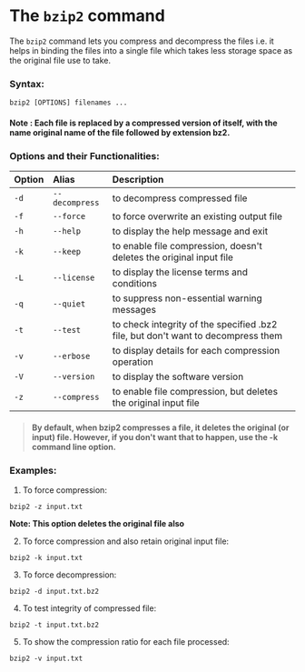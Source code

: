# The `bzip2` command

The `bzip2` command lets you compress and decompress the files i.e. it helps in binding the files into a single file which takes less storage space as the original file use to take.

### Syntax:

```
bzip2 [OPTIONS] filenames ...
```

#### Note : Each file is replaced by a compressed version of itself, with the name original name of the file followed by extension bz2.

### Options and their Functionalities:

|**Option**   |**Alias**   |**Description**   |
|:---|:---|:---|
|`-d`|`--decompress`|to decompress compressed file|
|`-f`|`--force`|to force overwrite an existing output file|
|`-h`|`--help`|to display the help message and exit|
|`-k`|`--keep`|to enable file compression, doesn't deletes the original input file|
|`-L`|`--license`|to display the license terms and conditions|
|`-q`|`--quiet`|to suppress non-essential warning messages|
|`-t`|`--test`|to check integrity of the specified .bz2 file, but don't want to decompress them|
|`-v`|`--erbose`|to display details for each compression operation|
|`-V`|`--version`|to display the software version|
|`-z`|`--compress`|to enable file compression, but deletes the original input file|


> #### By default, when bzip2 compresses a file, it deletes the original (or input) file. However, if you don't want that to happen, use the -k command line option.

### Examples:

1. To force compression:
```
bzip2 -z input.txt
```
**Note: This option deletes the original file also**

2. To force compression and also retain original input file:
```
bzip2 -k input.txt
```

3. To force decompression: 
```
bzip2 -d input.txt.bz2
```

4. To test integrity of compressed file: 
```
bzip2 -t input.txt.bz2
```

5. To show the compression ratio for each file processed:
``` 
bzip2 -v input.txt
```
